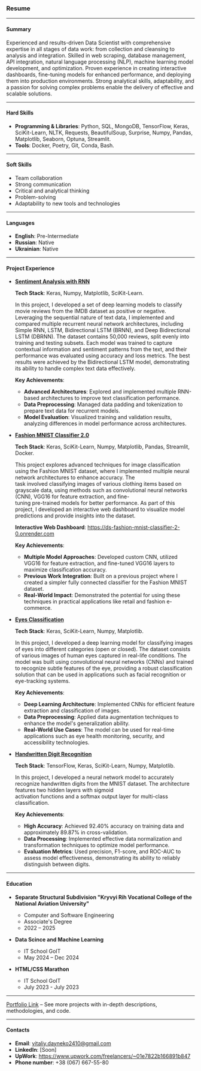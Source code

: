 ### **Resume**

---

#### **Summary**

Experienced and results-driven Data Scientist with comprehensive expertise in all stages of data work: from collection and cleansing to analysis and integration. Skilled in web scraping, database management, API integration, natural language processing (NLP), machine learning model development, and optimization. Proven experience in creating interactive dashboards, fine-tuning models for enhanced performance, and deploying them into production environments. Strong analytical skills, adaptability, and a passion for solving complex problems enable the delivery of effective and scalable solutions.
  
---

#### **Hard Skills**
- **Programming & Libraries**: Python, SQL, MongoDB, TensorFlow, Keras, SciKit-Learn, NLTK, Requests, BeautifulSoup, Surprise, Numpy, Pandas, Matplotlib, Seaborn, Optuna, Streamlit.
- **Tools**: Docker, Poetry, Git, Conda, Bash.

---

#### **Soft Skills**
- Team collaboration
- Strong communication
- Critical and analytical thinking
- Problem-solving
- Adaptability to new tools and technologies

---

#### **Languages**
 
-  **English**: Pre-Intermediate
-  **Russian**: Native 
-  **Ukrainian**: Native

---

#### **Project Experience**

- [**Sentiment Analysis with RNN**](https://github.com/data-tamer2410/ds-sentiment-analysis-with-rnn)

  **Tech Stack**: Keras, Numpy, Matplotlib, SciKit-Learn.

  In this project, I developed a set of deep learning models to classify movie reviews from the IMDB dataset as positive or negative. Leveraging the sequential nature of text data, I 
  implemented and compared multiple recurrent neural network architectures, including Simple RNN, LSTM, Bidirectional LSTM (BRNN), and Deep Bidirectional LSTM (DBRNN). The dataset 
  contains 50,000 reviews, split evenly into training and testing subsets. Each model was trained to capture contextual information and sentiment patterns from the text, and their 
  performance was evaluated using accuracy and loss metrics. The best results were achieved by the Bidirectional LSTM model, demonstrating its ability to handle complex text data 
  effectively.

  **Key Achievements**:
  - **Advanced Architectures**: Explored and implemented multiple RNN-based architectures to improve text classification performance.  
  - **Data Preprocessing**: Managed data padding and tokenization to prepare text data for recurrent models.  
  - **Model Evaluation**: Visualized training and validation results, analyzing differences in model performance across architectures.

- [**Fashion MNIST Classifier 2.0**](https://github.com/data-tamer2410/ds-fashion-mnist-classifier-2.0)

  **Tech Stack**: Keras, SciKit-Learn, Numpy, Matplotlib, Pandas, Streamlit, Docker.
   
  This project explores advanced techniques for image classification using the Fashion MNIST dataset, where I implemented multiple neural network architectures to enhance accuracy. The  
  task involved classifying images of various clothing items based on grayscale data, using methods such as convolutional neural networks (CNN), VGG16 for feature extraction, and fine-  
  tuning pre-trained models for better performance. As part of this project, I developed an interactive web dashboard to visualize model predictions and provide insights into the 
  dataset. 

  **Interactive Web Dashboard**: https://ds-fashion-mnist-classifier-2-0.onrender.com
  
  **Key Achievements**:
  - **Multiple Model Approaches**: Developed custom CNN, utilized VGG16 for feature extraction, and fine-tuned VGG16 layers to maximize classification accuracy.  
  - **Previous Work Integration**: Built on a previous project where I created a simpler fully connected classifier for the Fashion MNIST dataset.  
  - **Real-World Impact**: Demonstrated the potential for using these techniques in practical applications like retail and fashion e-commerce. 

- [**Eyes Classification**](https://github.com/data-tamer2410/ds-eyes-classification)

  **Tech Stack**: Keras, SciKit-Learn, Numpy, Matplotlib.
   
  In this project, I developed a deep learning model for classifying images of eyes into different categories (open or closed). The dataset consists of various images of human eyes 
  captured in real-life conditions. The model was built using convolutional neural networks (CNNs) and trained to recognize subtle features of the eye, providing a robust classification 
  solution that can be used in applications such as facial recognition or eye-tracking systems.

  **Key Achievements**:
  - **Deep Learning Architecture**: Implemented CNNs for efficient feature extraction and classification of images.
  - **Data Preprocessing**: Applied data augmentation techniques to enhance the model's generalization ability.
  - **Real-World Use Cases**: The model can be used for real-time applications such as eye health monitoring, security, and accessibility technologies.

- [**Handwritten Digit Recognition**](https://github.com/data-tamer2410/ds-handwritten-digit-recognition)

  **Tech Stack**: TensorFlow, Keras, SciKit-Learn, Numpy, Matplotlib.

  In this project, I developed a neural network model to accurately recognize handwritten digits from the MNIST dataset. The architecture features two hidden layers with sigmoid   
  activation functions and a softmax output layer for multi-class classification.  

  **Key Achievements**:
  - **High Accuracy**: Achieved 92.40% accuracy on training data and approximately 89.87% in cross-validation.
  - **Data Processing**: Implemented effective data normalization and transformation techniques to optimize model performance.
  - **Evaluation Metrics**: Used precision, F1-score, and ROC-AUC to assess model effectiveness, demonstrating its ability to reliably distinguish between digits. 

---

#### **Education**
- **Separate Structural Subdivision "Kryvyi Rih Vocational College of the National Aviation University"**
  - Computer and Software Engineering
  - Associate's Degree
  - 2022 – 2025

- **Data Scince and Machine Learning**
  - IT School GoIT
  - May 2024 – Dec 2024
 
- **HTML/CSS Marathon**
  - IT School GoIT
  - July 2023 - July 2023

---

[Portfolio Link](https://github.com/data-tamer2410/Data-Science-Portfolio) – See more projects with in-depth descriptions, methodologies, and code.

---

#### **Contacts**
- **Email**: vitaliy.dayneko2410@gmail.com
- **LinkedIn**: [Soon]
- **UpWork**: https://www.upwork.com/freelancers/~01e7822b166891b847
- **Phone number**: +38 (067) 667-55-80
